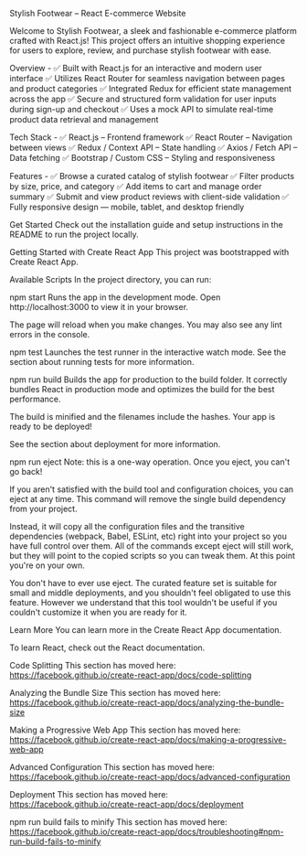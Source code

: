 Stylish Footwear – React E-commerce Website

Welcome to Stylish Footwear, a sleek and fashionable e-commerce platform crafted with React.js! This project offers an intuitive shopping experience for users to explore, review, and purchase stylish footwear with ease.


Overview -
✅ Built with React.js for an interactive and modern user interface
✅ Utilizes React Router for seamless navigation between pages and product categories
✅ Integrated Redux for efficient state management across the app
✅ Secure and structured form validation for user inputs during sign-up and checkout
✅ Uses a mock API to simulate real-time product data retrieval and management

Tech Stack -
✅ React.js – Frontend framework
✅ React Router – Navigation between views
✅ Redux / Context API – State handling
✅ Axios / Fetch API – Data fetching
✅ Bootstrap / Custom CSS – Styling and responsiveness

Features -
✅ Browse a curated catalog of stylish footwear
✅ Filter products by size, price, and category
✅ Add items to cart and manage order summary
✅ Submit and view product reviews with client-side validation
✅ Fully responsive design — mobile, tablet, and desktop friendly

Get Started
Check out the installation guide and setup instructions in the README to run the project locally.

Getting Started with Create React App
This project was bootstrapped with Create React App.


Available Scripts
In the project directory, you can run:

npm start
Runs the app in the development mode.
Open http://localhost:3000 to view it in your browser.

The page will reload when you make changes.
You may also see any lint errors in the console.

npm test
Launches the test runner in the interactive watch mode.
See the section about running tests for more information.

npm run build
Builds the app for production to the build folder.
It correctly bundles React in production mode and optimizes the build for the best performance.

The build is minified and the filenames include the hashes.
Your app is ready to be deployed!

See the section about deployment for more information.

npm run eject
Note: this is a one-way operation. Once you eject, you can't go back!

If you aren't satisfied with the build tool and configuration choices, you can eject at any time. This command will remove the single build dependency from your project.

Instead, it will copy all the configuration files and the transitive dependencies (webpack, Babel, ESLint, etc) right into your project so you have full control over them. All of the commands except eject will still work, but they will point to the copied scripts so you can tweak them. At this point you're on your own.

You don't have to ever use eject. The curated feature set is suitable for small and middle deployments, and you shouldn't feel obligated to use this feature. However we understand that this tool wouldn't be useful if you couldn't customize it when you are ready for it.

Learn More
You can learn more in the Create React App documentation.

To learn React, check out the React documentation.

Code Splitting
This section has moved here: https://facebook.github.io/create-react-app/docs/code-splitting

Analyzing the Bundle Size
This section has moved here: https://facebook.github.io/create-react-app/docs/analyzing-the-bundle-size

Making a Progressive Web App
This section has moved here: https://facebook.github.io/create-react-app/docs/making-a-progressive-web-app

Advanced Configuration
This section has moved here: https://facebook.github.io/create-react-app/docs/advanced-configuration

Deployment
This section has moved here: https://facebook.github.io/create-react-app/docs/deployment

npm run build fails to minify
This section has moved here: https://facebook.github.io/create-react-app/docs/troubleshooting#npm-run-build-fails-to-minify
